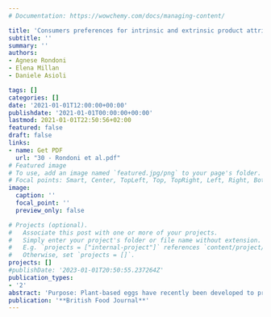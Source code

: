 ```yaml
---
# Documentation: https://wowchemy.com/docs/managing-content/

title: 'Consumers preferences for intrinsic and extrinsic product attributes of plant-based eggs: an exploratory study in the United Kingdom and Italy'
subtitle: ''
summary: ''
authors:
- Agnese Rondoni 
- Elena Millan 
- Daniele Asioli

tags: []
categories: []
date: '2021-01-01T12:00:00+00:00'
publishdate: '2021-01-01T00:00:00+00:00'
lastmod: 2021-01-01T22:50:56+02:00
featured: false
draft: false
links: 
- name: Get PDF
  url: "30 - Rondoni et al.pdf"
# Featured image
# To use, add an image named `featured.jpg/png` to your page's folder.
# Focal points: Smart, Center, TopLeft, Top, TopRight, Left, Right, BottomLeft, Bottom, BottomRight.
image:
  caption: ''
  focal_point: ''
  preview_only: false

# Projects (optional).
#   Associate this post with one or more of your projects.
#   Simply enter your project's folder or file name without extension.
#   E.g. `projects = ["internal-project"]` references `content/project/deep-learning/index.md`.
#   Otherwise, set `projects = []`.
projects: []
#publishDate: '2023-01-01T20:50:55.237264Z'
publication_types: 
- '2'
abstract: 'Purpose: Plant-based eggs have recently been developed to provide consumers with a healthier, animal-friendlier and more sustainable alternative to conventional eggs. The purpose of this paper is to investigate intrinsic and extrinsic attribute preferences for three prototypes of plant-based egg, namely the liquid, powder and egg-shaped. Design/methodology/approach: Nine focus groups in the United Kingdom and nine in Italy were conducted, with a total of 180 participants. A thematic analysis of results was conducted. Findings: In terms of intrinsic product attributes, consumers preferences for colour, shape, taste, ingredients, nutrients, method of production and shelf-life for plant-based eggs were revealed. Regarding the extrinsic attributes, preferences for price, packaging, country of origin and product naming emerged. Similarities and differences between consumers from the two countries are also discussed. Differences in preferences also emerged between vegan and non-vegan consumers. Research limitations/implications: This study adds to the existing knowledge on consumers preferences for new plant-based food alternatives and identifies future quantitative approaches based on qualitative findings. Practical implications: Results from this study can assist plant-based egg manufacturers in improving their products in line with consumers expectations, which may help reducing risk of product failure. Originality/value: This study is the first to investigate consumers preferences, expectations and needs for new food products like plant-based eggs and provides information that can be practically applied by manufacturers, as well as suggestions for future research.'
publication: '**British Food Journal**'
---
```

